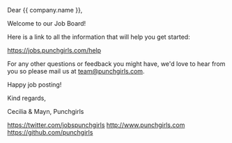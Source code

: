 Dear {{ company.name }},

Welcome to our Job Board!

Here is a link to all the information that will help you get started:

https://jobs.punchgirls.com/help

For any other questions or feedback you might have, we'd love to hear from you so please mail us at team@punchgirls.com.

Happy job posting!

Kind regards,

Cecilia & Mayn,
Punchgirls

https://twitter.com/jobspunchgirls
http://www.punchgirls.com
https://github.com/punchgirls
